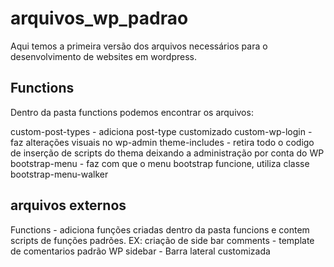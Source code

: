 # arquivos_wp_padrao

Aqui temos a primeira versão dos arquivos necessários para o desenvolvimento de websites em wordpress.

<h2>Functions</h2>

Dentro da pasta functions podemos encontrar os arquivos:

custom-post-types - adiciona post-type customizado
custom-wp-login - faz alterações visuais no wp-admin
theme-includes - retira todo o codigo de inserção de scripts do thema deixando a administração por conta do WP
bootstrap-menu - faz com que o menu bootstrap funcione, utiliza classe bootstrap-menu-walker

<h2>arquivos externos</h2>

Functions - adiciona funções criadas dentro da pasta funcions e contem scripts de funções padrões. EX: criação de side bar
comments - template de comentarios padrão WP
sidebar - Barra lateral customizada
